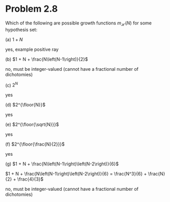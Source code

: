 
# Problem 2.8

Which of the following are possible growth functions $m_\mathcal{H}\left(N\right)$ for some hypothesis set:

(a) $1 + N$

yes, example positive ray

(b) $1 + N + \frac{N\left(N-1\right)}{2}$

no, must be integer-valued (cannot have a fractional number of dichotomies)

(c) $2^N$

yes

(d) $2^{\floor{N}}$

yes

(e) $2^{\floor{\sqrt{N}}}$

yes

(f) $2^{\floor{\frac{N}{2}}}$

yes

(g) $1 + N + \frac{N\left(N-1\right)\left(N-2\right)}{6}$

$1 + N + \frac{N\left(N-1\right)\left(N-2\right)}{6} = \frac{N^3}{6} + \frac{N}{2} + \frac{4}{3}$

no, must be integer-valued (cannot have a fractional number of dichotomies)
